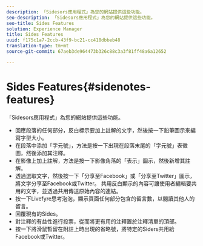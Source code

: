 ```yaml
---
description: 「Sidesors應用程式」為您的網站提供這些功能。
seo-description: 「Sidesors應用程式」為您的網站提供這些功能。
seo-title: Sides Features
solution: Experience Manager
title: Sides Features
uuid: f175c1a7-2ccb-43f9-bc21-cc418dbbeb48
translation-type: tm+mt
source-git-commit: 67aeb3de964473b326c88c3a3f81ff48a6a12652

---
```



# Sides Features{#sidenotes-features}

「Sidesors應用程式」為您的網站提供這些功能。



* 回應段落的任何部分，反白標示要加上註解的文字，然後按一下鉛筆圖示來編寫字型大小。
* 在段落中添加「字元號」，方法是按一下出現在段落末尾的「字元號」表徵圖，然後添加其注釋。
* 在影像上加上註解，方法是按一下影像角落的「表示」圖示，然後新增其註解。
* 透過選取文字，然後按一下「分享至Facebook」或「分享至Twitter」圖示，將文字分享至Facebook或Twitter。 共用反白顯示的內容可讓使用者編輯要共用的文字，並透過共用傳送原始內容的連結。
* 按一下Livefyre思考泡泡，顯示頁面任何部分包含的留言數，以閱讀其他人的留言。
* 回覆現有的Sides。
* 對注釋的有益性進行投票，從而將更有用的注釋置於注釋清單的頂部。
* 按一下將滑鼠暫留在附註上時出現的省略號，將特定的Siders共用給Facebook或Twitter。

